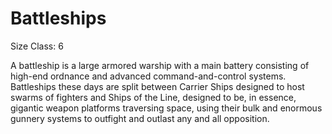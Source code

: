 ---
---
# Battleships

Size Class: 6

A battleship is a large armored warship with a main battery consisting of high-end ordnance and advanced command-and-control systems. 
Battleships these days are split between Carrier Ships designed to host swarms of fighters and Ships of the Line, designed to be, in essence, gigantic weapon platforms 
traversing space, using their bulk and enormous gunnery systems to outfight and outlast any and all opposition.